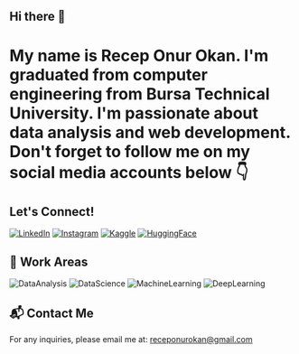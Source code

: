 ## Hi there 👋

# My name is Recep Onur Okan. I'm graduated from computer engineering from Bursa Technical University. I'm passionate about data analysis and web development. Don't forget to follow me on my social media accounts below 👇

## Let's Connect!
[![LinkedIn](https://img.shields.io/badge/LinkedIn-blue?style=for-the-badge&logo=linkedin)](https://www.linkedin.com/in/recep-onur-okan-195681236/)
[![Instagram](https://img.shields.io/badge/Instagram-purple?style=for-the-badge&logo=instagram)](https://www.instagram.com/receponur7/)
[![Kaggle](https://img.shields.io/badge/Kaggle-blue?style=for-the-badge&logo=kaggle)](https://www.kaggle.com/receponurokan)
[![HuggingFace](https://img.shields.io/badge/HuggingFace-green?style=for-the-badge&logo=huggingface)](https://huggingface.co/RecepOnur)



## 🤖 Work Areas
![DataAnalysis](https://img.shields.io/badge/DataAnalysis-blue?style=for-the-badge)
![DataScience](https://img.shields.io/badge/DataScience-yellow?style=for-the-badge)
![MachineLearning](https://img.shields.io/badge/MachineLearning-orange?style=for-the-badge)
![DeepLearning](https://img.shields.io/badge/DeepLearning-red?style=for-the-badge)



## 📬 Contact Me
For any inquiries, please email me at: [receponurokan@gmail.com](mailto:receponurokan@gmail.com)
